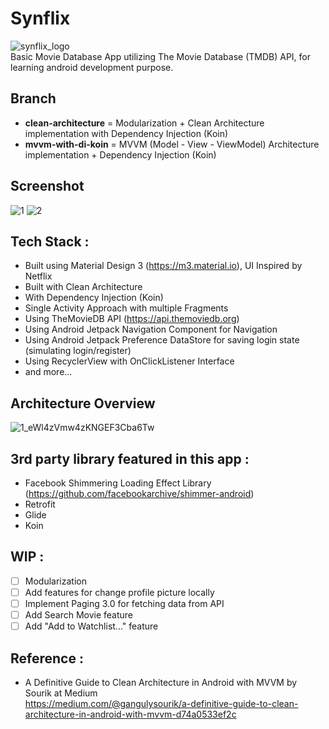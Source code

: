 # Synflix
![synflix_logo](https://github.com/PutraGandaD/F-AND24001121-synrgy7-SimpleTMDBApp-ch5/assets/54593964/a284feb4-f987-411a-905e-dc4498663b49) <br>
Basic Movie Database App utilizing The Movie Database (TMDB) API, for learning android development purpose.

## Branch
- **clean-architecture** = Modularization + Clean Architecture implementation with Dependency Injection (Koin)
- **mvvm-with-di-koin** = MVVM (Model - View - ViewModel) Architecture implementation + Dependency Injection (Koin)

## Screenshot
![1](https://github.com/PutraGandaD/Synflix/assets/54593964/75a367fa-7e4b-4978-a9d8-dc3e85851e3c)
![2](https://github.com/PutraGandaD/Synflix/assets/54593964/f7899428-a6f1-4d05-be38-fa54e7b8f26d)

## Tech Stack :
- Built using Material Design 3 (https://m3.material.io), UI Inspired by Netflix
- Built with Clean Architecture
- With Dependency Injection (Koin)
- Single Activity Approach with multiple Fragments
- Using TheMovieDB API (https://api.themoviedb.org)
- Using Android Jetpack Navigation Component for Navigation
- Using Android Jetpack Preference DataStore for saving login state (simulating login/register)
- Using RecyclerView with OnClickListener Interface
- and more...

## Architecture Overview
![1_eWl4zVmw4zKNGEF3Cba6Tw](https://github.com/PutraGandaD/Synflix/assets/54593964/4e436873-9f2a-4e6f-8a7c-022f2cb0f24b)

## 3rd party library featured in this app :
- Facebook Shimmering Loading Effect Library (https://github.com/facebookarchive/shimmer-android)
- Retrofit
- Glide
- Koin

## WIP :
- [ ] Modularization
- [ ] Add features for change profile picture locally
- [ ] Implement Paging 3.0 for fetching data from API
- [ ] Add Search Movie feature
- [ ] Add "Add to Watchlist..." feature

## Reference :
- A Definitive Guide to Clean Architecture in Android with MVVM by Sourik at Medium <br>
  https://medium.com/@gangulysourik/a-definitive-guide-to-clean-architecture-in-android-with-mvvm-d74a0533ef2c

